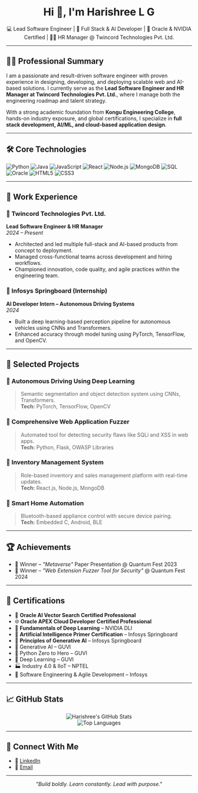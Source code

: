 <h1 align="center">Hi 👋, I'm Harishree L G</h1>
<p align="center">
💻 Lead Software Engineer | 🚀 Full Stack & AI Developer | 🧠 Oracle & NVIDIA Certified | 👩‍💼 HR Manager @ Twincord Technologies Pvt. Ltd.
</p>

---

## 👩‍💼 Professional Summary

I am a passionate and result-driven software engineer with proven experience in designing, developing, and deploying scalable web and AI-based solutions. I currently serve as the **Lead Software Engineer and HR Manager at Twincord Technologies Pvt. Ltd.**, where I manage both the engineering roadmap and talent strategy.

With a strong academic foundation from **Kongu Engineering College**, hands-on industry exposure, and global certifications, I specialize in **full stack development, AI/ML, and cloud-based application design**.

---

## 🛠️ Core Technologies

![Python](https://img.shields.io/badge/Python-3670A0?style=for-the-badge&logo=python&logoColor=white)
![Java](https://img.shields.io/badge/Java-ED8B00?style=for-the-badge&logo=openjdk&logoColor=white)
![JavaScript](https://img.shields.io/badge/JavaScript-F7DF1E?style=for-the-badge&logo=javascript&logoColor=black)
![React](https://img.shields.io/badge/React-20232A?style=for-the-badge&logo=react)
![Node.js](https://img.shields.io/badge/Node.js-339933?style=for-the-badge&logo=node.js&logoColor=white)
![MongoDB](https://img.shields.io/badge/MongoDB-4EA94B?style=for-the-badge&logo=mongodb&logoColor=white)
![SQL](https://img.shields.io/badge/SQL-4479A1?style=for-the-badge&logo=postgresql&logoColor=white)
![Oracle](https://img.shields.io/badge/Oracle-F80000?style=for-the-badge&logo=oracle&logoColor=white)
![HTML5](https://img.shields.io/badge/HTML5-E34F26?style=for-the-badge&logo=html5&logoColor=white)
![CSS3](https://img.shields.io/badge/CSS3-1572B6?style=for-the-badge&logo=css3&logoColor=white)

---

## 💼 Work Experience

### 🚀 Twincord Technologies Pvt. Ltd.  
**Lead Software Engineer & HR Manager**  
*2024 – Present*  
- Architected and led multiple full-stack and AI-based products from concept to deployment.  
- Managed cross-functional teams across development and hiring workflows.  
- Championed innovation, code quality, and agile practices within the engineering team.

### 🧠 Infosys Springboard (Internship)  
**AI Developer Intern – Autonomous Driving Systems**  
*2024*  
- Built a deep learning-based perception pipeline for autonomous vehicles using CNNs and Transformers.  
- Enhanced accuracy through model tuning using PyTorch, TensorFlow, and OpenCV.

---

## 🧪 Selected Projects

### 🔹 Autonomous Driving Using Deep Learning  
> Semantic segmentation and object detection system using CNNs, Transformers.  
**Tech:** PyTorch, TensorFlow, OpenCV

### 🔹 Comprehensive Web Application Fuzzer  
> Automated tool for detecting security flaws like SQLi and XSS in web apps.  
**Tech:** Python, Flask, OWASP Libraries

### 🔹 Inventory Management System  
> Role-based inventory and sales management platform with real-time updates.  
**Tech:** React.js, Node.js, MongoDB

### 🔹 Smart Home Automation  
> Bluetooth-based appliance control with secure device pairing.  
**Tech:** Embedded C, Android, BLE

---

## 🏆 Achievements

- 🥇 Winner – *"Metaverse"* Paper Presentation @ Quantum Fest 2023  
- 🥇 Winner – *"Web Extension Fuzzer Tool for Security"* @ Quantum Fest 2024  

---

## 📜 Certifications

- 🧠 **Oracle AI Vector Search Certified Professional**  
- 🌐 **Oracle APEX Cloud Developer Certified Professional**  
- 🧪 **Fundamentals of Deep Learning** – NVIDIA DLI  
- 🧠 **Artificial Intelligence Primer Certification** – Infosys Springboard  
- 🤖 **Principles of Generative AI** – Infosys Springboard  
- 🧠 Generative AI – GUVI  
- 🐍 Python Zero to Hero – GUVI  
- 🧠 Deep Learning – GUVI  
- 🏭 Industry 4.0 & IIoT – NPTEL  
- 🔄 Software Engineering & Agile Development – Infosys

---

## 📈 GitHub Stats

<p align="center">
  <img src="https://github-readme-stats.vercel.app/api?username=harishreelakshmanakumar&show_icons=true&theme=radical" alt="Harishree's GitHub Stats" />
  <br />
  <img src="https://github-readme-stats.vercel.app/api/top-langs/?username=harishreelakshmanakumar&layout=compact&theme=radical" alt="Top Languages" />
</p>

---

## 🤝 Connect With Me

- 💼 [LinkedIn](https://www.linkedin.com/in/harishree-lakshmanakumar-3b0b36292/)  
- 📧 [Email](mailto:harishreelakshmanakumar@gmail.com)

---

<p align="center"><em>"Build boldly. Learn constantly. Lead with purpose."</em></p>
